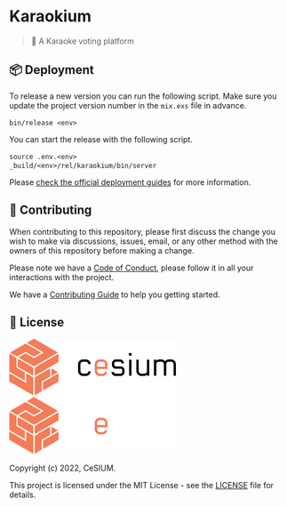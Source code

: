 [contributing]: CONTRIBUTING.md
[code_of_conduct]: CODE_OF_CONDUCT.md
[license]: LICENSE.txt

# Karaokium

> 🎤 A Karaoke voting platform

## 📦 Deployment

To release a new version you can run the following script. Make sure you
update the project version number in the `mix.exs` file in advance.

```
bin/release <env>
```

You can start the release with the following script.

```
source .env.<env>
_build/<env>/rel/karaokium/bin/server
```

Please [check the official deployment
guides](https://hexdocs.pm/phoenix/deployment.html) for more information.

## 🤝 Contributing

When contributing to this repository, please first discuss the change you wish
to make via discussions, issues, email, or any other method with the owners of this
repository before making a change.

Please note we have a [Code of Conduct](CODE_OF_CONDUCT.md), please follow it
in all your interactions with the project.

We have a [Contributing Guide][contributing] to help you getting started.

## 📝 License

<img src=".github/brand/cesium-DARK.svg#gh-light-mode-only" width="300">
<img src=".github/brand/cesium-LIGHT.svg#gh-dark-mode-only" width="300">

Copyright (c) 2022, CeSIUM.

This project is licensed under the MIT License - see the [LICENSE][license]
file for details.
